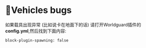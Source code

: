 # 🚙Vehicles bugs

如果载具出现异常 \(比如说卡在地面下的话\) 请打开Worldguard插件的**config.yml**,然后找到下面内容:

```text
block-plugin-spawning: false
```

